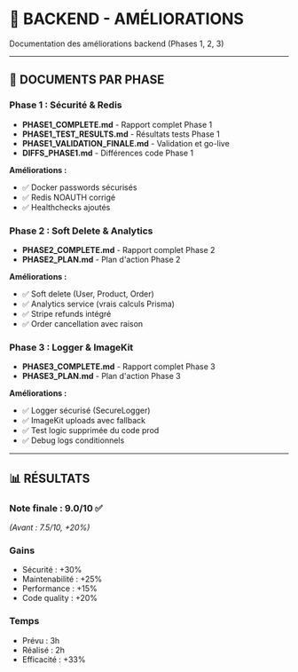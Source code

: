 # 🔧 BACKEND - AMÉLIORATIONS

Documentation des améliorations backend (Phases 1, 2, 3)

---

## 📄 DOCUMENTS PAR PHASE

### Phase 1 : Sécurité & Redis
- **PHASE1_COMPLETE.md** - Rapport complet Phase 1
- **PHASE1_TEST_RESULTS.md** - Résultats tests Phase 1
- **PHASE1_VALIDATION_FINALE.md** - Validation et go-live
- **DIFFS_PHASE1.md** - Différences code Phase 1

**Améliorations :**
- ✅ Docker passwords sécurisés
- ✅ Redis NOAUTH corrigé
- ✅ Healthchecks ajoutés

### Phase 2 : Soft Delete & Analytics
- **PHASE2_COMPLETE.md** - Rapport complet Phase 2
- **PHASE2_PLAN.md** - Plan d'action Phase 2

**Améliorations :**
- ✅ Soft delete (User, Product, Order)
- ✅ Analytics service (vrais calculs Prisma)
- ✅ Stripe refunds intégré
- ✅ Order cancellation avec raison

### Phase 3 : Logger & ImageKit
- **PHASE3_COMPLETE.md** - Rapport complet Phase 3
- **PHASE3_PLAN.md** - Plan d'action Phase 3

**Améliorations :**
- ✅ Logger sécurisé (SecureLogger)
- ✅ ImageKit uploads avec fallback
- ✅ Test logic supprimée du code prod
- ✅ Debug logs conditionnels

---

## 📊 RÉSULTATS

### Note finale : **9.0/10** ✅
_(Avant : 7.5/10, +20%)_

### Gains
- Sécurité : +30%
- Maintenabilité : +25%
- Performance : +15%
- Code quality : +20%

### Temps
- Prévu : 3h
- Réalisé : 2h
- Efficacité : +33%

